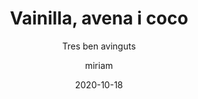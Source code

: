 ---
author: miriam
date: 2020-10-18
published: true
title: Vainilla, avena i coco
subtitle: Tres ben avinguts 
description: Galeta de vainilla amb flocs d'avena i coco.
image: /uploads/avena.jpg
price: 1.5
---